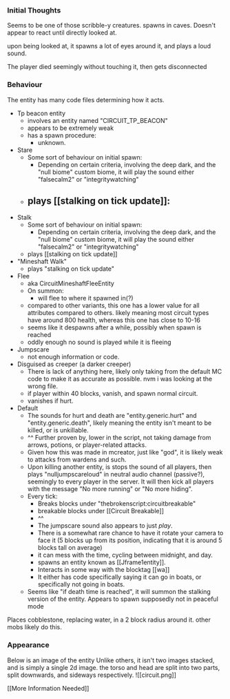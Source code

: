 ### Initial Thoughts

Seems to be one of those scribble-y creatures. spawns in caves.
Doesn't appear to react until directly looked at.

upon being looked at, it spawns a lot of eyes around it, and plays a loud sound.


The player died seemingly without touching it, then gets disconnected

### Behaviour
The entity has many code files determining how it acts.
- Tp beacon entity
	- involves an entity named "CIRCUIT_TP_BEACON"
	- appears to be extremely weak
	- has a spawn procedure:
		- unknown.
- Stare
	- Some sort of behaviour on initial spawn:
		- Depending on certain criteria, involving the deep dark, and the "null biome" custom biome, it will play the sound either "falsecalm2" or "integritywatching"
	- plays [[stalking on tick update]]:
		- 
- Stalk
	- Some sort of behaviour on initial spawn:
		- Depending on certain criteria, involving the deep dark, and the "null biome" custom biome, it will play the sound either "falsecalm2" or "integritywatching"
	- plays [[stalking on tick update]]
- "Mineshaft Walk"
	- plays "stalking on tick update"
- Flee
	- aka CircuitMineshaftFleeEntity
	- On summon:
		- will flee to where it spawned in(?)
	- compared to other variants, this one has a lower value for all attributes compared to others. likely meaning most circuit types have around 800 health, whereas this one has close to 10-16
	- seems like it despawns after a while, possibly when spawn is reached
	- oddly enough no sound is played while it is fleeing
- Jumpscare
	- not enough information or code.
- Disguised as creeper (a darker creeper)
	- There is lack of anything here, likely only taking from the default MC code to make it as accurate as possible. nvm i was looking at the wrong file.
	- if player within 40 blocks, vanish, and spawn normal circuit.
	- vanishes if hurt.
- Default
	- The sounds for hurt and death are "entity.generic.hurt" and "entity.generic.death", likely meaning the entity isn't meant to be killed, or is unkillable.
	- ^^ Further proven by, lower in the script, not taking damage from arrows, potions, or player-related attacks.
	- Given how this was made in mcreator, just like "god", it is likely weak to attacks from wardens and such.
	- Upon killing another entity, is stops the sound of all players, then plays "nulljumpscareloud" in neutral audio channel (passive?), seemingly to every player in the server. It will then kick all players with the message "No more running" or "No more hiding".
	- Every tick:
		- Breaks blocks under "thebrokenscript:circuitbreakable"
		- breakable blocks under [[Circuit Breakable]]
		- ^^
		- The jumpscare sound also appears to just *play*.
		- There is a somewhat rare chance to have it rotate your camera to face it (5 blocks up from its position, indicating that it is around 5 blocks tall on average)
		- it can mess with the time, cycling between midnight, and day.
		- spawns an entity known as [[Jframe1entity]]. 
		- Interacts in some way with the blocktag [[wa]]
		- It either has code specifically saying it can go in boats, or specifically not going in boats.
	- Seems like "if death time is reached", it will summon the stalking version of the entity.
Appears to spawn supposedly not in peaceful mode

Places cobblestone, replacing water, in a 2 block radius around it. other mobs likely do this.
### Appearance
Below is an image of the entity
Unlike others, it isn't two images stacked, and is simply a single 2d image. the torso and head are split into two parts, split downwards, and sideways respectively.
![[circuit.png]]

[[More Information Needed]]